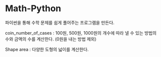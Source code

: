 # Math-Python
파이썬을 통해 수학 문제를 쉽게 풀어주는 프로그램을 만든다.

coin_number_of_cases : 100원, 500원, 1000원의 개수에 따라 낼 수 있는 방법의 수와 금액의 수를 계산한다. (0원을 내는 방법 제외)

Shape area : 다양한 도형의 넓이를 계산한다.